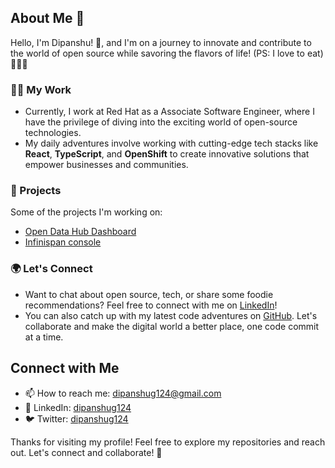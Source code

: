 ## About Me 🚀

Hello, I'm Dipanshu! 👋, and I'm on a journey to innovate and contribute to the world of open source while savoring the flavors of life! (PS: I love to eat)🍔🌮🍕

### 👨‍💻 My Work
- Currently, I work at Red Hat as a Associate Software Engineer, where I have the privilege of diving into the exciting world of open-source technologies.
- My daily adventures involve working with cutting-edge tech stacks like **React**, **TypeScript**, and **OpenShift** to create innovative solutions that empower businesses and communities.

### 🚀 Projects
Some of the projects I'm working on:

- [Open Data Hub Dashboard](https://github.com/opendatahub-io/odh-dashboard)
- [Infinispan console](https://github.com/infinispan/infinispan-console)

### 🌍 Let's Connect
- Want to chat about open source, tech, or share some foodie recommendations? Feel free to connect with me on [LinkedIn](https://www.linkedin.com/in/dipanshug124/)!
- You can also catch up with my latest code adventures on [GitHub](https://github.com/dpanshug). Let's collaborate and make the digital world a better place, one code commit at a time.

## Connect with Me
- 📫 How to reach me: dipanshug124@gmail.com
- 🔗 LinkedIn: [dipanshug124](https://www.linkedin.com/in/dipanshug124/)
- 🐦 Twitter: [dipanshug124](https://twitter.com/dipanshug124/)

Thanks for visiting my profile! Feel free to explore my repositories and reach out. Let's connect and collaborate! 🚀
